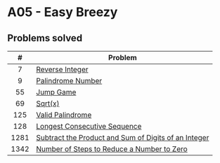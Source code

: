 # A05 - Easy Breezy
## Problems solved
|   #   | Problem         |
| :---: | --------------- | 
|    7  | [Reverse Integer](https://github.com/UselessFuwu/4883-Prog-Tech/tree/main/Assignment/A05-%20Easy%20Breezy/P-7%20Reverse%20Integer) |
|    9  | [Palindrome Number](https://github.com/UselessFuwu/4883-Prog-Tech/tree/main/Assignment/A05-%20Easy%20Breezy/P-9%20Palindrome%20Number) |
|   55  | [Jump Game](https://github.com/UselessFuwu/4883-Prog-Tech/tree/main/Assignment/A05-%20Easy%20Breezy/P-55%20Jump%20Game) |
|   69  | [Sqrt(x)](https://github.com/UselessFuwu/4883-Prog-Tech/tree/main/Assignment/A05-%20Easy%20Breezy/P-69%20Sqrt(x)) | 
|  125  | [Valid Palindrome](https://github.com/UselessFuwu/4883-Prog-Tech/tree/main/Assignment/A05-%20Easy%20Breezy/P-125%20Valid%20Palindrome) | 
|  128  | [Longest Consecutive Sequence](https://github.com/UselessFuwu/4883-Prog-Tech/tree/main/Assignment/A05-%20Easy%20Breezy/P-128%20Longest%20Consecutive%20Sequence) |
| 1281  | [Subtract the Product and Sum of Digits of an Integer](https://github.com/UselessFuwu/4883-Prog-Tech/tree/main/Assignment/A05-%20Easy%20Breezy/P-1281%20Subtract%20the%20Product%20and%20Sum%20of%20Digits%20of%20an%20Integer) |
| 1342  | [Number of Steps to Reduce a Number to Zero](https://github.com/UselessFuwu/4883-Prog-Tech/tree/main/Assignment/A05-%20Easy%20Breezy/P-1342%20Number%20of%20Steps%20to%20Reduce%20a%20Number%20to%20Zero) |



